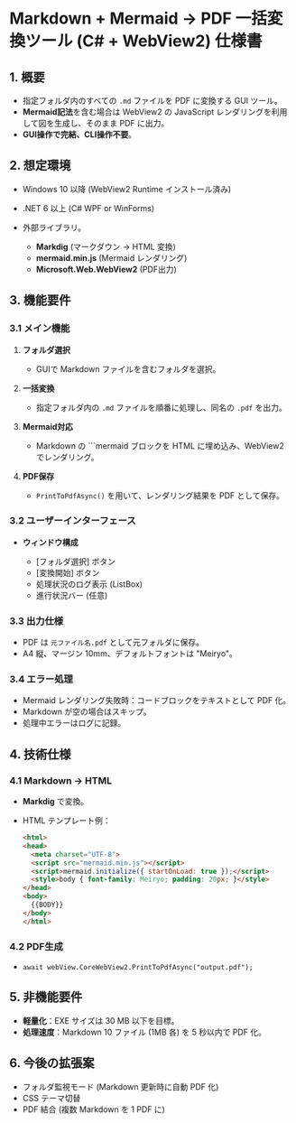 # Markdown + Mermaid → PDF 一括変換ツール (C# + WebView2) 仕様書

## 1. 概要

* 指定フォルダ内のすべての `.md` ファイルを PDF に変換する GUI ツール。
* **Mermaid記法**を含む場合は WebView2 の JavaScript レンダリングを利用して図を生成し、そのまま PDF に出力。
* **GUI操作で完結、CLI操作不要**。

## 2. 想定環境

* Windows 10 以降 (WebView2 Runtime インストール済み)
* .NET 6 以上 (C# WPF or WinForms)
* 外部ライブラリ。

  * **Markdig** (マークダウン → HTML 変換)
  * **mermaid.min.js** (Mermaid レンダリング)
  * **Microsoft.Web.WebView2** (PDF出力)

## 3. 機能要件

### 3.1 メイン機能

1. **フォルダ選択**

   * GUIで Markdown ファイルを含むフォルダを選択。
2. **一括変換**

   * 指定フォルダ内の `.md` ファイルを順番に処理し、同名の `.pdf` を出力。
3. **Mermaid対応**

   * Markdown の \`\`\`mermaid ブロックを HTML に埋め込み、WebView2 でレンダリング。
4. **PDF保存**

   * `PrintToPdfAsync()` を用いて、レンダリング結果を PDF として保存。

### 3.2 ユーザーインターフェース

* **ウィンドウ構成**

  * \[フォルダ選択] ボタン
  * \[変換開始] ボタン
  * 処理状況のログ表示 (ListBox)
  * 進行状況バー (任意)

### 3.3 出力仕様

* PDF は `元ファイル名.pdf` として元フォルダに保存。
* A4 縦、マージン 10mm、デフォルトフォントは "Meiryo"。

### 3.4 エラー処理

* Mermaid レンダリング失敗時：コードブロックをテキストとして PDF 化。
* Markdown が空の場合はスキップ。
* 処理中エラーはログに記録。

## 4. 技術仕様

### 4.1 Markdown → HTML

* **Markdig** で変換。
* HTML テンプレート例：

  ```html
  <html>
  <head>
    <meta charset="UTF-8">
    <script src="mermaid.min.js"></script>
    <script>mermaid.initialize({ startOnLoad: true });</script>
    <style>body { font-family: Meiryo; padding: 20px; }</style>
  </head>
  <body>
    {{BODY}}
  </body>
  </html>
  ```

### 4.2 PDF生成

* `await webView.CoreWebView2.PrintToPdfAsync("output.pdf");`

## 5. 非機能要件

* **軽量化**：EXE サイズは 30 MB 以下を目標。
* **処理速度**：Markdown 10 ファイル (1MB 各) を 5 秒以内で PDF 化。

## 6. 今後の拡張案

* フォルダ監視モード (Markdown 更新時に自動 PDF 化)
* CSS テーマ切替
* PDF 結合 (複数 Markdown を 1 PDF に)
